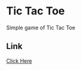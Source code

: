 # Tic Tac Toe
Simple game of Tic Tac Toe
## Link
[Click Here](https://hanjun1.github.io/tic-tac-toe/)

